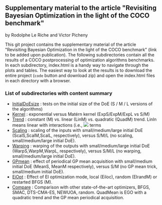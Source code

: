 ## Supplementary material to the article "Revisiting Bayesian Optimization in the light of the COCO benchmark"
by Rodolphe Le Riche and Victor Picheny

This git project contains the supplementary material of the article "Revisiting Bayesian Optimization in the light of the COCO benchmark" (link to be added upon publication).
The following subdirectories contain all the results of a COCO postprocessing of optimization algorithms benchmarks. In each subdirectory, index.html is a handy way to navigate through the plots and tables. 
The easiest way to look at the results is to download the entire project (`code` button and download zip) and open the index.html files in each directory with a browser.

### List of subdirectories with content summary
* [InitialDoEsize](https://github.com/rleriche/supplement_BO_COCO/tree/main/InitialDoEsize) : tests on the initial size of the DoE (S / M / L versions of the algorithms)
* [Kernel](https://github.com/rleriche/supplement_BO_COCO/tree/main/Kernel) : exponential versus Matérn kernel (ExpS/ExpM/ExpL vs S/M)
* [Trend](https://github.com/rleriche/supplement_BO_COCO/tree/main/Trend) : constant (M) vs. linear (LinM) vs. quadratic (QuadM) trend. LinIn means linear with interactions (i.e., <img src="https://render.githubusercontent.com/render/math?math=x_i \times x_j \quad , \quad i \ne j,"> terms
* [Scaling](https://github.com/rleriche/supplement_BO_COCO/tree/main/Scaling) : scaling of the inputs with small/medium/large initial DoE (ScalS,ScalM,ScalL, respectively), versus S/M/L (no scaling, small/medium/large initial DoE).
* [Warping](https://github.com/rleriche/supplement_BO_COCO/tree/main/Warping) : warping of the outputs with small/medium/large initial DoE (WarpS,WarpM,WarpL, respectively), versus S/M/L (no warping, small/medium/large initial DoE).
* [GPmean](https://github.com/rleriche/supplement_BO_COCO/tree/main/GPmean) : effect of periodical GP mean acquisition with small/medium initial DoE (MeanS, MeanM respectively), versus S/M (no GP mean trick, small/medium initial DoE).
* [EiOpt](https://github.com/rleriche/supplement_BO_COCO/tree/main/EiOpt) : Effect of EI optimization mode, local (Eiloc), random (EIrandM) or restarted BFGS (M).
* [Compare](https://github.com/rleriche/supplement_BO_COCO/tree/main/Compare) : Comparison with other state-of-the-art optimizers, BFGS, SMAC, DTS-CMA-ES, NEWUOA, random. QuadMean is EGO with a quadratic trend and the GP mean periodical acquisition.

